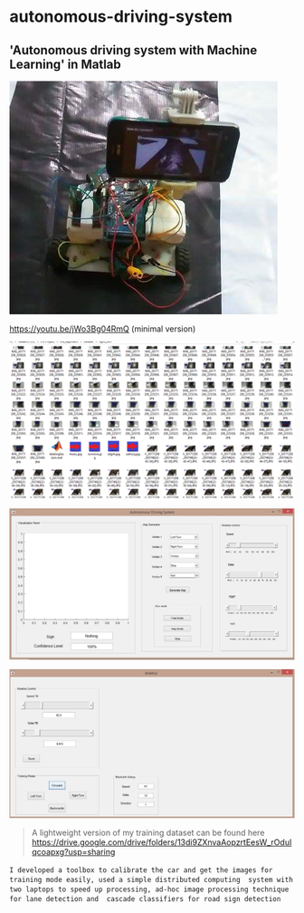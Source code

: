 # autonomous-driving-system
'Autonomous driving system with Machine Learning' in Matlab
----------------------------------------------------------------------------------------------------------

![bot](bot.jpg)



https://youtu.be/jWo3Bg04RmQ (minimal version)


![training dataset sample](sample_dataset.png)

![toolbox gui](sample_gui.jpg)

![kinetics toolbox](kinetics_toolbox.jpg)

> A lightweight version of my training dataset can be found here  https://drive.google.com/drive/folders/13di9ZXnvaAopzrtEesW_rOduIqcoapxg?usp=sharing

`I developed a toolbox to calibrate the car and get the images for training mode easily, used a simple distributed computing 
system with two laptops to speed up processing, ad-hoc image processing technique for lane detection and 
cascade classifiers for road sign detection`






